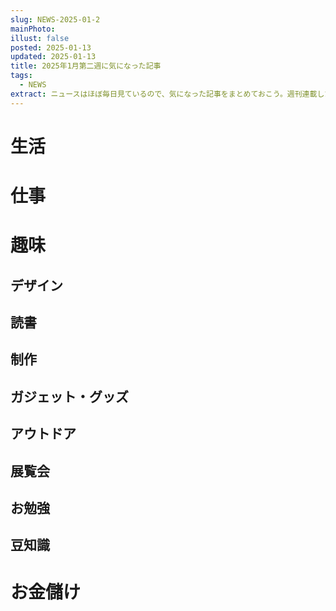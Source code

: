 ```yaml
---
slug: NEWS-2025-01-2
mainPhoto: 
illust: false
posted: 2025-01-13
updated: 2025-01-13
title: 2025年1月第二週に気になった記事
tags:
  - NEWS
extract: ニュースはほぼ毎日見ているので、気になった記事をまとめておこう。週刊連載したい。
---
```

# 生活

# 仕事

# 趣味

## デザイン

## 読書

## 制作

## ガジェット・グッズ

## アウトドア

## 展覧会

## お勉強

## 豆知識

# お金儲け